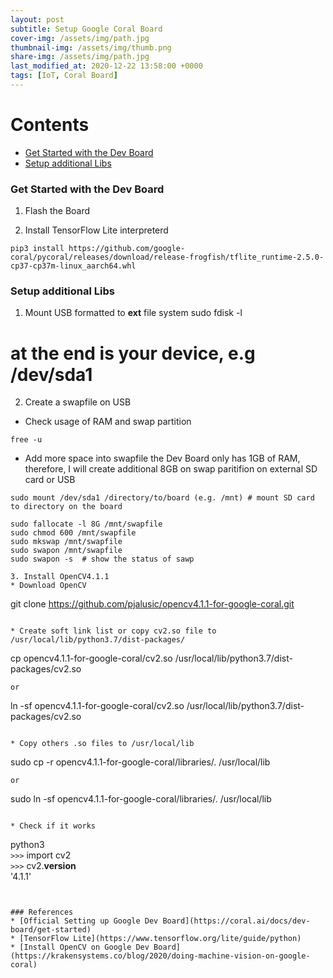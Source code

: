 ```yaml
---
layout: post
subtitle: Setup Google Coral Board
cover-img: /assets/img/path.jpg
thumbnail-img: /assets/img/thumb.png
share-img: /assets/img/path.jpg
last_modified_at: 2020-12-22 13:58:00 +0000
tags: [IoT, Coral Board]
---
```


# Contents
* [Get Started with the Dev Board](get-started-with-the-dev-board)
* [Setup additional Libs](setup-additional-libs)



### Get Started with the Dev Board
1. Flash the Board


2. Install TensorFlow Lite interpreterd
```
pip3 install https://github.com/google-coral/pycoral/releases/download/release-frogfish/tflite_runtime-2.5.0-cp37-cp37m-linux_aarch64.whl
```

### Setup additional Libs
1. Mount USB formatted to **ext** file system
sudo fdisk -l

# at the end is your device, e.g /dev/sda1

2. Create a swapfile on USB
* Check usage of RAM and swap partition
```
free -u
```

* Add more space into swapfile
the Dev Board only has 1GB of RAM, therefore, I will create additional 8GB on swap paritifion on external SD card or USB
```
sudo mount /dev/sda1 /directory/to/board (e.g. /mnt) # mount SD card to directory on the board

sudo fallocate -l 8G /mnt/swapfile
sudo chmod 600 /mnt/swapfile
sudo mkswap /mnt/swapfile
sudo swapon /mnt/swapfile
sudo swapon -s  # show the status of sawp

3. Install OpenCV4.1.1
* Download OpenCV
```
git clone https://github.com/pjalusic/opencv4.1.1-for-google-coral.git
```

* Create soft link list or copy cv2.so file to /usr/local/lib/python3.7/dist-packages/

```
cp opencv4.1.1-for-google-coral/cv2.so /usr/local/lib/python3.7/dist-packages/cv2.so
```
or 
```
ln -sf opencv4.1.1-for-google-coral/cv2.so /usr/local/lib/python3.7/dist-packages/cv2.so
```

* Copy others .so files to /usr/local/lib
```
sudo cp -r opencv4.1.1-for-google-coral/libraries/. /usr/local/lib
```
or 
```
sudo ln -sf opencv4.1.1-for-google-coral/libraries/. /usr/local/lib
```

* Check if it works
```
python3  
`>>>` import cv2  
`>>>` cv2.__version__  
'4.1.1'
```


### References
* [Official Setting up Google Dev Board](https://coral.ai/docs/dev-board/get-started)
* [TensorFlow Lite](https://www.tensorflow.org/lite/guide/python)
* [Install OpenCV on Google Dev Board](https://krakensystems.co/blog/2020/doing-machine-vision-on-google-coral)